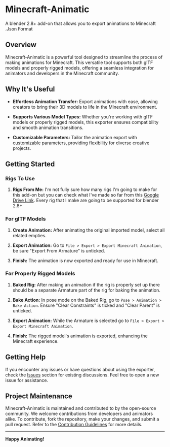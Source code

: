 # Minecraft-Animatic
A blender 2.8+ add-on that allows you to export animations to Minecraft .Json Format


## Overview

Minecraft-Animatic is a powerful tool designed to streamline the process of making animations for Minecraft. This versatile tool supports both glTF models and properly rigged models, offering a seamless integration for animators and developers in the Minecraft community.

## Why It's Useful

- **Effortless Animation Transfer:**
  Export animations with ease, allowing creators to bring their 3D models to life in the Minecraft environment.

- **Supports Various Model Types:**
  Whether you're working with glTF models or properly rigged models, this exporter ensures compatibility and smooth animation transitions.

- **Customizable Parameters:**
  Tailor the animation export with customizable parameters, providing flexibility for diverse creative projects.

## Getting Started

### Rigs To Use
1. **Rigs From Me:**
I'm not fully sure how many rigs I'm going to make for this add-on but you can check what I've made so far from this [Google Drive Link](https://drive.google.com/drive/u/1/folders/1sqq_dfsfyfIOlT5TmKUKU6mJGF4AzElv). Every rig that I make are going to be supported for blender 2.8+

### For glTF Models

1. **Create Animation:**
   After animating the original imported model, select all related empties.

2. **Export Animation:**
   Go to `File > Export > Export Minecraft Animation`, be sure "Export From Armature" is unticked.

3. **Finish:**
   The animation is now exported and ready for use in Minecraft.

### For Properly Rigged Models

1. **Baked Rig:**
   After making an animation if the rig is properly set up there should be a separate Armature part of the rig for baking the animation.

2. **Bake Action:**
   In pose mode on the Baked Rig, go to `Pose > Animation > Bake Action`. Ensure "Clear Constraints" is ticked and "Clear Parent" is unticked.

3. **Export Animation:**
   While the Armature is selected go to `File > Export > Export Minecraft Animation`.

4. **Finish:**
   The rigged model's animation is exported, enhancing the Minecraft experience.

## Getting Help

If you encounter any issues or have questions about using the exporter, check the [Issues](https://github.com/D1GQ/Minecraft-Animatic/issues) section for existing discussions. Feel free to open a new issue for assistance.

## Project Maintenance

Minecraft-Animatic is maintained and contributed to by the open-source community. We welcome contributions from developers and animators alike. To contribute, fork the repository, make your changes, and submit a pull request. Refer to the [Contribution Guidelines](CONTRIBUTING.md) for more details.

---

**Happy Animating!**
